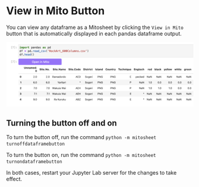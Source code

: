 # View in Mito Button

You can view any dataframe as a Mitosheet by clicking the `View in Mito` button that is automatically displayed in each pandas dataframe output.&#x20;

![](<../../.gitbook/assets/Screen Shot 2021-09-26 at 11.04.23 PM.png>)

## Turning the button off and on

To turn the button off, run the command `python -m mitosheet turnoffdataframebutton`

To turn the button on, run the command `python -m mitosheet turnondataframebutton`

In both cases, restart your Jupyter Lab server for the changes to take effect.&#x20;

